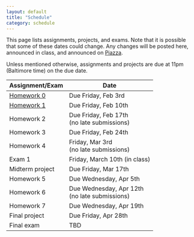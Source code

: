 ```yaml
---
layout: default
title: "Schedule"
category: schedule
---
```


This page lists assignments, projects, and exams. Note that it is possible that some
of these dates could change. Any changes will be posted here, announced in class,
and announced on [Piazza](https://piazza.com/jhu/spring2023/en601220/home).

Unless mentioned otherwise, assignments and projects are due at 11pm (Baltimore time)
on the due date.

Assignment/Exam | Date
--------------- | ----
[Homework 0](assign/hw0.html) | Due Friday, Feb 3rd
[Homework 1](assign/hw1.html) | Due Friday, Feb 10th
Homework 2 | Due Friday, Feb 17th<br>(no late submissions)
Homework 3 | Due Friday, Feb 24th
Homework 4 | Friday, Mar 3rd<br>(no late submissions)
Exam 1 | Friday, March 10th (in class)
Midterm project | Due Friday, Mar 17th
Homework 5 | Due Wednesday, Apr 5th
Homework 6 | Due Wednesday, Apr 12th<br>(no late submissions)
Homework 7 | Due Wednesday, Apr 19th
Final project | Due Friday, Apr 28th
Final exam | TBD

